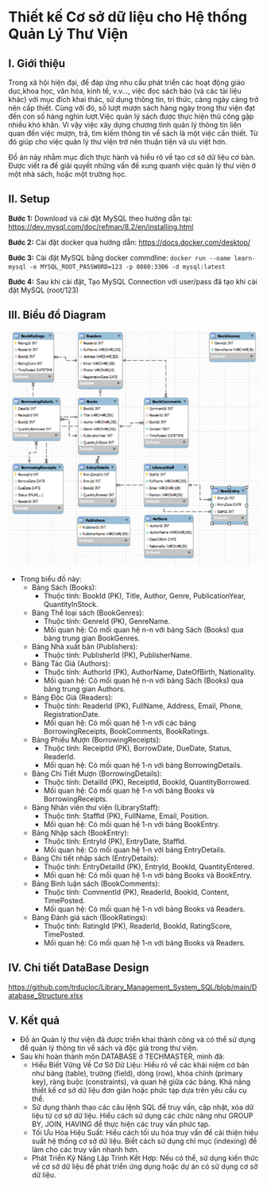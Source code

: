 # Thiết kế Cơ sở dữ liệu cho Hệ thống Quản Lý Thư Viện
## I. Giới thiệu

  Trong xã hội hiện đại, để đáp ứng nhu cầu phát triển các hoạt động giáo dục,khoa học, văn hóa, kinh tế, v.v…, việc đọc sách báo (và các tài liệu khác) với mục đích khai thác, sử dụng thông tin, tri thức, càng ngày càng trở nên cấp thiết. Cùng với đó, số lượt mượn sách hàng ngày trong thư viện đạt đến con số hàng nghìn lượt.Việc quản lý sách được thực hiện thủ công gặp nhiều khó khăn. Vì vậy việc xây dựng chương tình quản lý thông tin liên quan đến việc mượn, trả, tìm kiếm thông tin về sách là một việc cần thiết. Từ đó giúp cho việc quản lý thư viện trở nên thuận tiện và ưu việt hơn.
  
  Đồ án này nhằm mục đích thực hành và hiểu rõ về tạo cơ sở dữ liệu cơ bản. Được viết ra để giải quyết những vấn đề xung quanh việc quản lý thư viện ở một nhà sách, hoặc một trường học.
  
## II. Setup

   **Bước 1:**  Download và cài đặt MySQL theo hướng dẫn tại: https://dev.mysql.com/doc/refman/8.2/en/installing.html
     
   **Bước 2:** Cài đặt docker qua hướng dẫn: https://docs.docker.com/desktop/
     
   **Bước 3:** Cài đặt MySQL bằng docker commdline: `docker run --name learn-mysql -e MYSQL_ROOT_PASSWORD=123 -p 8080:3306 -d mysql:latest`
     
   **Bước 4:** Sau khi cài đặt, Tạo MySQL Connection với user/pass đã tạo khi cài đặt MySQL (root/123)


## III. Biểu đồ Diagram

   ![image](https://github.com/trducloc/Library_Management_System_SQL/blob/main/diagramQLTV.png)

   - Trong biểu đồ này:
     - Bảng Sách (Books):
       + Thuộc tính: BookId (PK), Title, Author, Genre, PublicationYear, QuantityInStock.
     - Bảng Thể loại sách (BookGenres):
       + Thuộc tính: GenreId (PK), GenreName.
       + Mối quan hệ: Có mối quan hệ n-n với bảng Sách (Books) qua bảng trung gian BookGenres.
     - Bảng Nhà xuất bản (Publishers):
       + Thuộc tính: PublisherId (PK), PublisherName.
     - Bảng Tác Giả (Authors):
       + Thuộc tính: AuthorId (PK), AuthorName, DateOfBirth, Nationality.
       + Mối quan hệ: Có mối quan hệ n-n với bảng Sách (Books) qua bảng trung gian Authors.
     - Bảng Độc Giả (Readers):
       + Thuộc tính: ReaderId (PK), FullName, Address, Email, Phone, RegistrationDate.
       + Mối quan hệ: Có mối quan hệ 1-n với các bảng BorrowingReceipts, BookComments, BookRatings.
     - Bảng Phiếu Mượn (BorrowingReceipts):
       + Thuộc tính: ReceiptId (PK), BorrowDate, DueDate, Status, ReaderId.
       + Mối quan hệ: Có mối quan hệ 1-n với bảng BorrowingDetails.
     - Bảng Chi Tiết Mượn (BorrowingDetails):
       + Thuộc tính: DetailId (PK), ReceiptId, BookId, QuantityBorrowed.
       + Mối quan hệ: Có mối quan hệ 1-n với bảng Books và BorrowingReceipts.
     - Bảng Nhân viên thư viện (LibraryStaff):
       + Thuộc tính: StaffId (PK), FullName, Email, Position.
       + Mối quan hệ: Có mối quan hệ 1-n với bảng BookEntry.
     - Bảng Nhập sách (BookEntry):
       + Thuộc tính: EntryId (PK), EntryDate, StaffId.
       + Mối quan hệ: Có mối quan hệ 1-n với bảng EntryDetails.
     - Bảng Chi tiết nhập sách (EntryDetails):
       + Thuộc tính: EntryDetailId (PK), EntryId, BookId, QuantityEntered.
       + Mối quan hệ: Có mối quan hệ 1-n với bảng Books và BookEntry.
     - Bảng Bình luận sách (BookComments):
       + Thuộc tính: CommentId (PK), ReaderId, BookId, Content, TimePosted.
       + Mối quan hệ: Có mối quan hệ 1-n với bảng Books và Readers.
     - Bảng Đánh giá sách (BookRatings):
       + Thuộc tính: RatingId (PK), ReaderId, BookId, RatingScore, TimePosted.
       + Mối quan hệ: Có mối quan hệ 1-n với bảng Books và Readers.
  ## IV. Chi tiết DataBase Design
  https://github.com/trducloc/Library_Management_System_SQL/blob/main/Database_Structure.xlsx

  ## V. Kết quả
- Đồ án Quản lý thư viện đã được triển khai thành công và có thể sử dụng để quản lý thông tin về sách và độc giả trong thư viện.
- Sau khi hoàn thành môn DATABASE ở TECHMASTER, mình đã:
  + Hiểu Biết Vững Về Cơ Sở Dữ Liệu: Hiểu rõ về các khái niệm cơ bản như bảng (table), trường (field), dòng (row), khóa chính (primary key), ràng buộc (constraints), và quan hệ giữa các bảng. Khả năng thiết kế cơ sở dữ liệu đơn giản hoặc phức tạp dựa trên yêu cầu cụ thể.
  + Sử dụng thành thạo các câu lệnh SQL để truy vấn, cập nhật, xóa dữ liệu từ cơ sở dữ liệu. Hiểu cách sử dụng các chức năng như GROUP BY, JOIN, HAVING để thực hiện các truy vấn phức tạp.
  + Tối Ưu Hóa Hiệu Suất: Hiểu cách tối ưu hóa truy vấn để cải thiện hiệu suất hệ thống cơ sở dữ liệu. Biết cách sử dụng chỉ mục (indexing) để làm cho các truy vấn nhanh hơn.
  + Phát Triển Kỹ Năng Lập Trình Kết Hợp: Nếu có thể, sử dụng kiến thức về cơ sở dữ liệu để phát triển ứng dụng hoặc dự án có sử dụng cơ sở dữ liệu.





